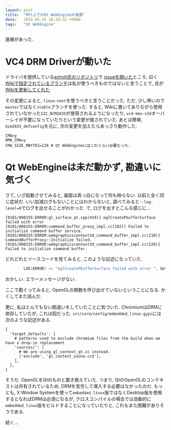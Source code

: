 ```yaml
---
layout: post
title:  "RPi上でのQt WebEngineの進展"
date:   2016-05-25 10:29:32 +0900
tags:   "Qt WebEngine"
---
```

進展があった.

# VC4 DRM Driverが動いた
ドライバを提供している[anholt氏のリポジトリ](https://github.com/anholt/linux/)で
[issueを開いた](https://github.com/anholt/linux/issues/29)ところ,
曰く[Wikiで指定されているブランチ](https://github.com/anholt/linux/tree/vc4-kms-v3d)は私が使うべきものではないと言うことで,
氏が[Wikiを更新してくれた](https://secure.freedesktop.org/cgit/dri/commit/VC4.mdwn?id=978d02d0d92a264f2607150bafc61daf277264cf).

その変更によると, `linux-next`を使うべきと言うことだった. ただ, 少し怖いので`master`ではなく`stable`ブランチを使った.
すると, Wikiに書いてありながら使用されていなかった`I2C_BCM2835`が使用されるようになったり,
`vc4-kms-v3d`オーバーレイが不要になっていたりという変更が施されていた.
あとは簡単, `bcm2835_defconfig`を元に, 次の変更を加えたらあっさり動作した.

```
CMA=y
DMA_CMA=y
CMA_SIZE_MBYTES=128 # Qt WebEngineにはこれぐらい必要だった.
```

# Qt WebEngineは未だ動かず, 勘違いに気づく
さて, いざ起動させてみると, 画面は真っ白になって何も映らない. 以前と全く同じ症状だ.
いい加減ログもないことにはわからないと, 調べてみると`--log-level=0`でログを出せることがわかった.
で, ログを出すとこんな感じに…

```
[0101/000155:ERROR:gl_surface_qt.cpp(419)] eglCreatePbufferSurface failed with error 
[0101/000155:ERROR:command_buffer_proxy_impl.cc(182)] Failed to initialize command buffer service.
[0101/000155:ERROR:webgraphicscontext3d_command_buffer_impl.cc(210)] CommandBufferProxy::Initialize failed.
[0101/000155:ERROR:webgraphicscontext3d_command_buffer_impl.cc(229)] Failed to initialize command buffer.
```

どれどれとソースコードを見てみると, このような記述になっていた.

```C++
        LOG(ERROR) << "eglCreatePbufferSurface failed with error ", GetLastEGLErrorString();
```

おかしい. エラーメッセージがない.

ここで勘ぐってみると, OpenGLの関数を呼び出せていないということになる.
かくしてまた詰んだ.

更に, 私はとんでもない勘違いをしていたことに気づいた. ChromiumはDRMに依存していたが,
これは囮だった. `src/core/config/embedded_linux.gypi`には次のような記述がある.

```
{
  'target_defaults': {
    # patterns used to exclude chromium files from the build when we have a drop-in replacement
    'sources/': [
      # We are using gl_context_qt.cc instead.
      ['exclude', 'gl_context_ozone.cc$'],
    ],
  },
}
```

そうだ. OpenGLをQtのものと置き換えていた. つまり, QtのOpenGLのコンテキストは共有されているため,
DRMを苦労して導入する必要はなかったのだ. もっとも, X Window Systemを使って`embedded_linux`版ではなくDesktop版を使用するとなればDRMは必須になるが,
クロスコンパイルの場合では自動的に`embedded_linux`版をビルドすることになっていたりと,
これもまた困難がありそうである.

続く…
